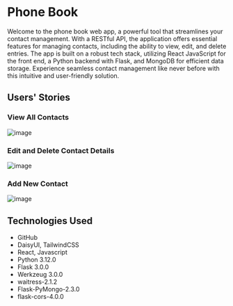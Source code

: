 # Phone Book

Welcome to the phone book web app, a powerful tool that streamlines your contact management. With a RESTful API, the application offers essential features for managing contacts, including the ability to view, edit, and delete entries. The app is built on a robust tech stack, utilizing React JavaScript for the front end, a Python backend with Flask, and MongoDB for efficient data storage. Experience seamless contact management like never before with this intuitive and user-friendly solution.

## Users' Stories

### View All Contacts
![image](https://github.com/roscxn/Phonebook/assets/114375385/e9ff1386-f3eb-4ef7-9571-e054c0b13aa7)


### Edit and Delete Contact Details
![image](https://github.com/roscxn/Phonebook/assets/114375385/0bef51e8-4889-4a89-b464-61b2bfad0096)


### Add New Contact
![image](https://github.com/roscxn/Phonebook/assets/114375385/91c945e2-fba4-413a-a7dd-1ca586eb07ea)



## Technologies Used
* GitHub 
* DaisyUI, TailwindCSS 
* React, Javascript
* Python 3.12.0
* Flask 3.0.0
* Werkzeug 3.0.0
* waitress-2.1.2
* Flask-PyMongo-2.3.0
* flask-cors-4.0.0


